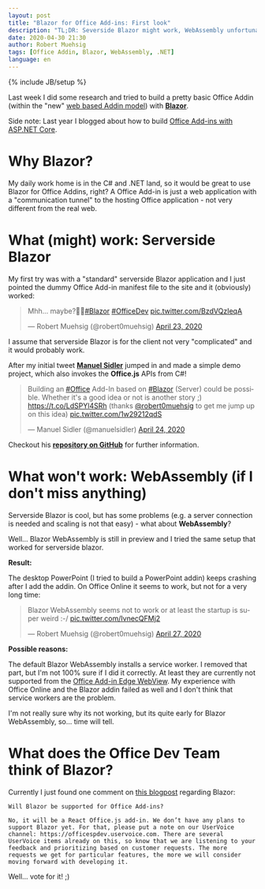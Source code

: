```yaml
---
layout: post
title: "Blazor for Office Add-ins: First look"
description: "TL;DR: Severside Blazor might work, WebAssembly unfortunately no"
date: 2020-04-30 21:30
author: Robert Muehsig
tags: [Office Addin, Blazor, WebAssembly, .NET]
language: en
---
```


{% include JB/setup %}

Last week I did some research and tried to build a pretty basic Office Addin (within the "new" [web based Addin model](https://docs.microsoft.com/en-us/office/dev/add-ins/overview/office-add-ins)) with __[Blazor](https://dotnet.microsoft.com/apps/aspnet/web-apps/blazor)__.

Side note: Last year I blogged about how to build [Office Add-ins with ASP.NET Core](https://blog.codeinside.eu/2019/01/31/office-addins-with-aspnet-core/).

# Why Blazor?

My daily work home is in the C# and .NET land, so it would be great to use Blazor for Office Addins, right? 
A Office Add-in is just a web application with a "communication tunnel" to the hosting Office application - not very different from the real web.

# What (might) work: Serverside Blazor

My first try was with a "standard" serverside Blazor application and I just pointed the dummy Office Add-in manifest file to the site and it (obviously) worked:

<blockquote class="twitter-tweet"><p lang="et" dir="ltr">Mhh... maybe?🤔😏<a href="https://twitter.com/hashtag/Blazor?src=hash&amp;ref_src=twsrc%5Etfw">#Blazor</a> <a href="https://twitter.com/hashtag/OfficeDev?src=hash&amp;ref_src=twsrc%5Etfw">#OfficeDev</a> <a href="https://t.co/BzdVQzIeqA">pic.twitter.com/BzdVQzIeqA</a></p>&mdash; Robert Muehsig (@robert0muehsig) <a href="https://twitter.com/robert0muehsig/status/1253351161236787202?ref_src=twsrc%5Etfw">April 23, 2020</a></blockquote> <script async src="https://platform.twitter.com/widgets.js" charset="utf-8"></script>

I assume that serverside Blazor is for the client not very "complicated" and it would probably work.

After my initial tweet __[Manuel Sidler](https://twitter.com/manuelsidler)__ jumped in and made a simple demo project, which also invokes the __Office.js__ APIs from C#!

<blockquote class="twitter-tweet"><p lang="en" dir="ltr">Building an <a href="https://twitter.com/hashtag/Office?src=hash&amp;ref_src=twsrc%5Etfw">#Office</a> Add-In based on <a href="https://twitter.com/hashtag/Blazor?src=hash&amp;ref_src=twsrc%5Etfw">#Blazor</a> (Server) could be possible. Whether it&#39;s a good idea or not is another story ;) <a href="https://t.co/LdSPYl4SRh">https://t.co/LdSPYl4SRh</a> (thanks <a href="https://twitter.com/robert0muehsig?ref_src=twsrc%5Etfw">@robert0muehsig</a> to get me jump up on this idea) <a href="https://t.co/1w29212qdS">pic.twitter.com/1w29212qdS</a></p>&mdash; Manuel Sidler (@manuelsidler) <a href="https://twitter.com/manuelsidler/status/1253668691956445184?ref_src=twsrc%5Etfw">April 24, 2020</a></blockquote> <script async src="https://platform.twitter.com/widgets.js" charset="utf-8"></script>

Checkout his __[repository on GitHub](https://github.com/manuelsidler/blazor-office-addin)__ for further information.

# What won't work: WebAssembly (if I don't miss anything)

Serverside Blazor is cool, but has some problems (e.g. a server connection is needed and scaling is not that easy) - what about __WebAssembly__?

Well... Blazor WebAssembly is still in preview and I tried the same setup that worked for serverside blazor. 

__Result:__

The desktop PowerPoint (I tried to build a PowerPoint addin) keeps crashing after I add the addin. On Office Online it seems to work, but not for a very long time:

<blockquote class="twitter-tweet" data-conversation="none"><p lang="en" dir="ltr">Blazor WebAssembly seems not to work or at least the startup is super weird :-/ <a href="https://t.co/IvnecQFMj2">pic.twitter.com/IvnecQFMj2</a></p>&mdash; Robert Muehsig (@robert0muehsig) <a href="https://twitter.com/robert0muehsig/status/1254726027684777986?ref_src=twsrc%5Etfw">April 27, 2020</a></blockquote> <script async src="https://platform.twitter.com/widgets.js" charset="utf-8"></script>

__Possible reasons:__

The default Blazor WebAssembly installs a service worker. I removed that part, but I'm not 100% sure if I did it correctly. At least they are currently not supported from the [Office Add-in Edge WebView](https://docs.microsoft.com/en-us/office/dev/add-ins/concepts/browsers-used-by-office-web-add-ins#service-workers-are-not-working). My experience with Office Online and the Blazor addin failed as well and I don't think that service workers are the problem.

I'm not really sure why its not working, but its quite early for Blazor WebAssembly, so... time will tell.

# What does the Office Dev Team think of Blazor?

Currently I just found one comment on [this blogpost](https://developer.microsoft.com/en-us/office/blogs/office-add-ins-community-call-november-13-2019/) regarding Blazor:

    Will Blazor be supported for Office Add-ins?

    No, it will be a React Office.js add-in. We don’t have any plans to support Blazor yet. For that, please put a note on our UserVoice channel: https://officespdev.uservoice.com. There are several UserVoice items already on this, so know that we are listening to your feedback and prioritizing based on customer requests. The more requests we get for particular features, the more we will consider moving forward with developing it. 

Well... vote for it! ;)
